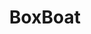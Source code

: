 ---
codehost: https://github.com/https://github.com/boxboat
linkedin: https://linkedin.com/company/boxboat
logohandle: boxboat
sort: boxboat
title: BoxBoat
twitter: https://x.com/boxboat
website: https://boxboat.com/
youtube: https://youtube.com/channel/UCrpEWVbKpMfzrRakJNB0MZg
---